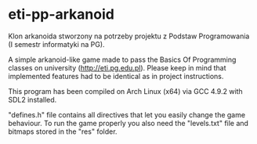eti-pp-arkanoid
===============

Klon arkanoida stworzony na potrzeby projektu z Podstaw Programowania (I semestr informatyki na PG).

A simple arkanoid-like game made to pass the Basics Of Programming classes on university (http://eti.pg.edu.pl).
Please keep in mind that implemented features had to be identical as in project instructions.

This program has been compiled on Arch Linux (x64) via GCC 4.9.2 with SDL2 installed.

"defines.h" file contains all directives that let you easily change the game behaviour. 
To run the game properly you also need the "levels.txt" file and bitmaps stored in the "res" folder.
